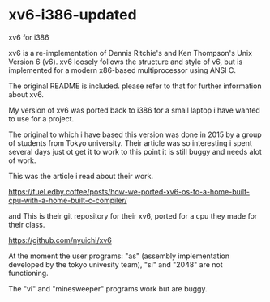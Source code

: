 # xv6-i386-updated
xv6 for i386 

xv6 is a re-implementation of Dennis Ritchie's and Ken Thompson's Unix
Version 6 (v6).  xv6 loosely follows the structure and style of v6,
but is implemented for a modern x86-based multiprocessor using ANSI C.

The original README is included. please refer to that for further information about xv6.

My version of xv6 was ported back to i386 for a small laptop i have wanted to use for a project.

The original to which i have based this version was done in 2015 by a group of students from Tokyo university.
Their article was so interesting i spent several days just ot get it to work to this point it is still buggy and 
needs alot of work.

This was the article i read about their work.

https://fuel.edby.coffee/posts/how-we-ported-xv6-os-to-a-home-built-cpu-with-a-home-built-c-compiler/

and This is their git repository for their xv6, ported for a cpu they made for their class. 

https://github.com/nyuichi/xv6

At the moment the user programs: "as" (assembly implementation developed by the tokyo univesity team), "sl" and "2048" are not functioning.

The "vi" and "minesweeper" programs work but are buggy. 
